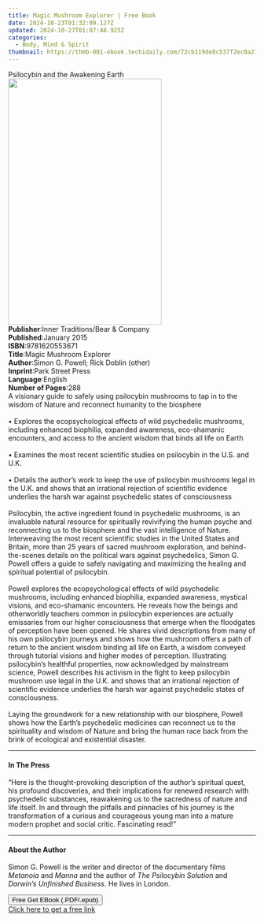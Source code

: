 ```yaml
---
title: Magic Mushroom Explorer | Free Book
date: 2024-10-23T01:32:09.127Z
updated: 2024-10-27T01:07:48.925Z
categories:
  - Body, Mind & Spirit
thumbnail: https://thmb-001-ebook.techidaily.com/72cb119de8c537f2ec8a21dfbfed665b8fc42c93a2a0b31f6cb6072cba74a212.jpg
---
```

<main id="book-container">
  <div class="flex flex-col">
    <div class="book-brief flex-1 py-6 px-4 sm:p-6 md:py-10 md:px-8">
      <!-- brief-->
      <div class="book-brief-main">Psilocybin and the Awakening Earth</div>
    </div>
    <div
      class="book-meta-info flex-1 grid gap-4 col-start-1 col-end-3 row-start-1 sm:mb-6 sm:grid-cols-4 lg:gap-6 lg:col-start-2 lg:row-end-6 lg:row-span-6 lg:mb-0"
    >
      <div
        class="book-meta-info-left place-content-center mt-4 p-4 text-sm leading-6 col-start-2 col-span-2 dark:text-slate-400"
      >
        <img
          class="w-full h-500 object-cover rounded-lg sm:h-255 sm:col-span-2 lg:col-span-full"
          src="https://img-001-ebook.techidaily.com/eb1bb027af1f16d62498ad9a3bb6ba0922dae7546c36c5beff4d93eb0612d4de.jpg"
          alt=""
          width="312"
          height="500"
        />
      </div>
      <div
        class="book-meta-info-right mt-2 col-start-1 row-start-2 col-span-3 self-center"
      >
        <!-- meta data  -->
        <div class="flex flex-col px-4 md:px-8">
          <div class="flex-1">
            <strong>Publisher</strong>:<span class="px-2"
              >Inner Traditions/Bear &amp; Company</span
            >
          </div>
          <div class="flex-1">
            <strong>Published</strong>:<span class="px-2">January 2015</span>
          </div>
          <div class="flex-1">
            <strong>ISBN</strong>:<span class="px-2">9781620553671</span>
          </div>
          <div class="flex-1">
            <strong>Title</strong>:<span class="px-2"
              >Magic Mushroom Explorer</span
            >
          </div>
          <div class="flex-1">
            <strong>Author</strong>:<span class="px-2"
              >Simon G. Powell; Rick Doblin (other)</span
            >
          </div>
          <div class="flex-1">
            <strong>Imprint</strong>:<span class="px-2">Park Street Press</span>
          </div>
          <div class="flex-1">
            <strong>Language</strong>:<span class="px-2">English</span>
          </div>
          <div class="flex-1">
            <strong>Number of Pages</strong>:<span class="px-2">288</span>
          </div>
        </div>
      </div>
    </div>
    <div class="book-description flex-1 py-6 px-4 sm:p-6 md:py-10 md:px-8">
      <div class="book-description-main">
        <div accordion-content="" id="description">
          A visionary guide to safely using psilocybin mushrooms to tap in to
          the wisdom of Nature and reconnect humanity to the biosphere <br />
          <br />• Explores the ecopsychological effects of wild psychedelic
          mushrooms, including enhanced biophilia, expanded awareness,
          eco-shamanic encounters, and access to the ancient wisdom that binds
          all life on Earth <br />
          <br />• Examines the most recent scientific studies on psilocybin in
          the U.S. and U.K. <br />
          <br />• Details the author’s work to keep the use of psilocybin
          mushrooms legal in the U.K. and shows that an irrational rejection of
          scientific evidence underlies the harsh war against psychedelic states
          of consciousness <br />
          <br />Psilocybin, the active ingredient found in psychedelic
          mushrooms, is an invaluable natural resource for spiritually
          revivifying the human psyche and reconnecting us to the biosphere and
          the vast intelligence of Nature. Interweaving the most recent
          scientific studies in the United States and Britain, more than 25
          years of sacred mushroom exploration, and behind-the-scenes details on
          the political wars against psychedelics, Simon G. Powell offers a
          guide to safely navigating and maximizing the healing and spiritual
          potential of psilocybin. <br />
          <br />Powell explores the ecopsychological effects of wild psychedelic
          mushrooms, including enhanced biophilia, expanded awareness, mystical
          visions, and eco-shamanic encounters. He reveals how the beings and
          otherworldly teachers common in psilocybin experiences are actually
          emissaries from our higher consciousness that emerge when the
          floodgates of perception have been opened. He shares vivid
          descriptions from many of his own psilocybin journeys and shows how
          the mushroom offers a path of return to the ancient wisdom binding all
          life on Earth, a wisdom conveyed through tutorial visions and higher
          modes of perception. Illustrating psilocybin’s healthful properties,
          now acknowledged by mainstream science, Powell describes his activism
          in the fight to keep psilocybin mushroom use legal in the U.K. and
          shows that an irrational rejection of scientific evidence underlies
          the harsh war against psychedelic states of consciousness. <br />
          <br />Laying the groundwork for a new relationship with our biosphere,
          Powell shows how the Earth’s psychedelic medicines can reconnect us to
          the spirituality and wisdom of Nature and bring the human race back
          from the brink of ecological and existential disaster.
        </div>
        <div class="accordion-fader"></div>
      </div>
    </div>
    <div class="book-excerpts flex-1 py-6 px-4 sm:p-6 md:py-10 md:px-8">
      <!-- excerpts-->
      <div class="book-excerpts-main">
        <hr />
        <h4 class="placeholder placeholder-heading">
          <span>In The Press</span>
        </h4>
        <p>
          “Here is the thought-provoking description of the author’s spiritual
          quest, his profound discoveries, and their implications for renewed
          research with psychedelic substances, reawakening us to the sacredness
          of nature and life itself. In and through the pitfalls and pinnacles
          of his journey is the transformation of a curious and courageous young
          man into a mature modern prophet and social critic. Fascinating read!”
        </p>
      </div>
    </div>
    <div class="book-about-author flex-1 py-6 px-4 sm:p-6 md:py-10 md:px-8">
      <!-- about author-->
      <div class="book-main-author-main">
        <hr />
        <h4 class="placeholder placeholder-heading">
          <span>About the Author</span>
        </h4>
        <p>
          Simon G. Powell is the writer and director of the documentary films
          <i>Metanoia</i> and <i>Manna</i> and the author of
          <i>The Psilocybin Solution</i> and
          <i>Darwin’s Unfinished Business</i>. He lives in London.
        </p>
      </div>
    </div>
    <div class="book-free-get flex-1 py-6 px-4 sm:p-6 md:py-10 md:px-8">
      <button
        id="btn-free-get"
        class="bg-blue-500 hover:bg-blue-700 text-white font-bold py-2 px-4 rounded"
      >
        Free Get EBook (.PDF/.epub)
      </button>
      <div id="countdown-display" class="px-2 text-lg mt-2"></div>
      <a
        id="free-link"
        class="hidden bg-blue-500 hover:bg-blue-700 text-white font-bold py-2 px-4 rounded"
        href="https://www.ebooks.com/en-us/book/95783090/magic-mushroom-explorer/simon-g-powell/"
        target="_blank"
        >Click here to get a free link</a
      >
    </div>
    <script>
      let countdownTime = 0;
      let countdownInterval = null;
      document
        .getElementById('btn-free-get')
        .addEventListener('click', startCountdown);
      function startCountdown() {
        countdownTime = new Date().getTime() + 60000 * 3;
        countdownInterval = setInterval(updateCountdown, 1000);
        document.getElementById('btn-free-get').disabled = true;
        document
          .getElementById('btn-free-get')
          .classList.add('bg-gray-500', 'cursor-not-allowed');
      }
      function updateCountdown() {
        let currentTime = new Date().getTime();
        let timeLeft = countdownTime - currentTime;
        let secondsLeft = Math.floor(timeLeft / 1000);
        document.getElementById('countdown-display').innerHTML =
          `Remaining time: ${secondsLeft} seconds.`;
        if (secondsLeft <= 0) {
          clearInterval(countdownInterval);
          document.getElementById('btn-free-get').classList.add('hidden');
          document.getElementById('free-link').classList.remove('hidden');
          document.getElementById('countdown-display').innerHTML = '';
        }
      }
    </script>
  </div>
</main>

<ins class="adsbygoogle"
      style="display:block"
      data-ad-client="ca-pub-7571918770474297"
      data-ad-slot="8358498916"
      data-ad-format="auto"
      data-full-width-responsive="true"></ins>
    